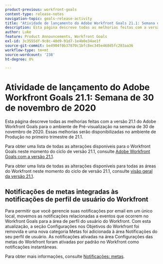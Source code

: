 ```yaml
---
product-previous: workfront-goals
content-type: release-notes
navigation-topic: goals-release-activity
title: "Atividade de lançamento do Adobe Workfront Goals 21.1: Semana de 30 de novembro de 2020"
description: Esta página descreve todas as melhorias feitas com a versão 21.1 do Adobe Workfront Goals para o ambiente de Pré-visualização na semana de 30 de novembro de 2020. Essas melhorias serão disponibilizadas no ambiente de Produção no primeiro trimestre de 21.1.
author: Luke
feature: Product Announcements, Workfront Goals
exl-id: 3c3555df-9c8c-40d9-91d7-1e4b0e34ae1f
source-git-commit: be4904f0b37870c1bfc8ec345e468d5fc283aa36
workflow-type: tm+mt
source-wordcount: '238'
ht-degree: 0%

---
```


# Atividade de lançamento do Adobe Workfront Goals 21.1: Semana de 30 de novembro de 2020

Esta página descreve todas as melhorias feitas com a versão 21.1 do Adobe Workfront Goals para o ambiente de Pré-visualização na semana de 30 de novembro de 2020. Essas melhorias serão disponibilizadas no ambiente de Produção no primeiro trimestre de 21.1.

Para obter uma lista de todas as alterações disponíveis para o Workfront Goals neste momento do ciclo de versão 21.1, consulte [Adobe Workfront Goals com a versão 21.1](../../../../product-announcements/product-releases/goals-release-activity/goals-release-21-1.md).

Para obter uma lista de todas as alterações disponíveis para todas as áreas do Workfront neste momento do ciclo de versão 21.1, consulte [visão geral da versão 21.1](../../../../product-announcements/product-releases/21.1-release-activity/21-1-release-overview.md).

## Notificações de metas integradas às notificações de perfil de usuário do Workfront

Para permitir que você gerencie suas notificações por email em um único local, movemos as notificações relacionadas a eventos que ocorrem no Workfront Goals para a área de perfil do usuário do Workfront. Com esta atualização, a seção Configurações nos Objetivos do Workfront foi removida e uma nova categoria Metas foi adicionada à área Notificações do seu perfil de usuário. As notificações ativadas na área Configurações das metas do Workfront foram ativadas por padrão no Workfront como notificações instantâneas.

Para obter mais informações, consulte [Notificações: metas](../../../../workfront-basics/using-notifications/notifications-goals.md).

